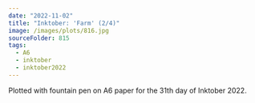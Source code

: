 ```yaml
---
date: "2022-11-02"
title: "Inktober: 'Farm' (2/4)"
image: /images/plots/816.jpg
sourceFolder: 815
tags:
  - A6
  - inktober
  - inktober2022
---
```


Plotted with fountain pen on A6 paper for the 31th day of Inktober 2022.
